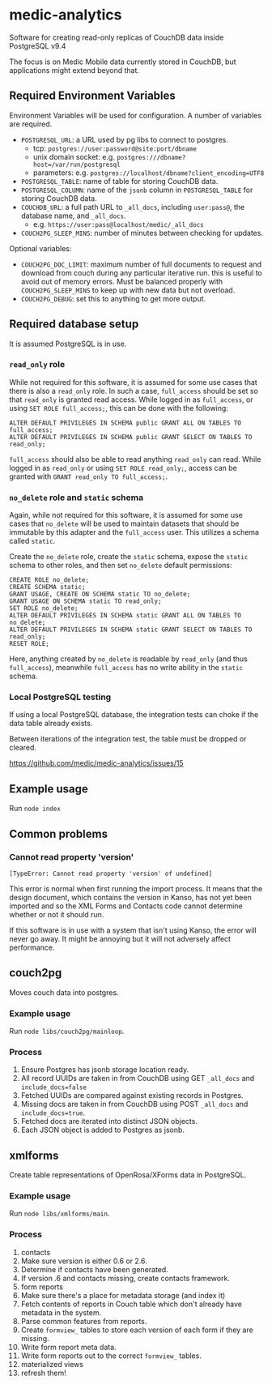 # medic-analytics
Software for creating read-only replicas of CouchDB data inside PostgreSQL v9.4

The focus is on Medic Mobile data currently stored in CouchDB, but applications
might extend beyond that.

## Required Environment Variables

Environment Variables will be used for configuration. A number of variables
are required.

* `POSTGRESQL_URL`: a URL used by pg libs to connect to postgres.
  * tcp: `postgres://user:password@site:port/dbname`
  * unix domain socket: e.g. `postgres:///dbname?host=/var/run/postgresql`
  * parameters: e.g. `postgres://localhost/dbname?client_encoding=UTF8`
* `POSTGRESQL_TABLE`: name of table for storing CouchDB data.
* `POSTGRESQL_COLUMN`: name of the `jsonb` column in `POSTGRESQL_TABLE` for
  storing CouchDB data.
* `COUCHDB_URL`: a full path URL to `_all_docs`, including `user:pass@`, the
  database name, and `_all_docs`.
  * e.g. `https://user:pass@localhost/medic/_all_docs`
* `COUCH2PG_SLEEP_MINS`: number of minutes between checking for updates.

Optional variables:

* `COUCH2PG_DOC_LIMIT`: maximum number of full documents to request and download from couch during any particular iterative run. this is useful to avoid out of memory errors. Must be balanced properly with `COUCH2PG_SLEEP_MINS` to keep up with new data but not overload.
* `COUCH2PG_DEBUG`: set this to anything to get more output.

## Required database setup

It is assumed PostgreSQL is in use.

### `read_only` role

While not required for this software, it is assumed for some use cases that
there is also a `read_only` role. In such a case, `full_access` should be set
so that `read_only` is granted read access. While logged in as `full_access`,
or using `SET ROLE full_access;`, this can be done with the following:

```
ALTER DEFAULT PRIVILEGES IN SCHEMA public GRANT ALL ON TABLES TO full_access;
ALTER DEFAULT PRIVILEGES IN SCHEMA public GRANT SELECT ON TABLES TO read_only;
```

`full_access` should also be able to read anything `read_only` can read. While
logged in as `read_only` or using `SET ROLE read_only;`, access can be granted
with `GRANT read_only TO full_access;`.

### `no_delete` role and `static` schema

Again, while not required for this software, it is assumed for some use cases
that `no_delete` will be used to maintain datasets that should be immutable
by this adapter and the `full_access` user. This utilizes a schema called
`static`.

Create the `no_delete` role, create the `static` schema, expose the `static`
schema to other roles, and then set `no_delete` default permissions:
```
CREATE ROLE no_delete;
CREATE SCHEMA static;
GRANT USAGE, CREATE ON SCHEMA static TO no_delete;
GRANT USAGE ON SCHEMA static TO read_only;
SET ROLE no_delete;
ALTER DEFAULT PRIVILEGES IN SCHEMA static GRANT ALL ON TABLES TO no_delete;
ALTER DEFAULT PRIVILEGES IN SCHEMA static GRANT SELECT ON TABLES TO read_only;
RESET ROLE;
```

Here, anything created by `no_delete` is readable by `read_only` (and thus
`full_access`), meanwhile `full_access` has no write ability in the `static`
schema.

### Local PostgreSQL testing

If using a local PostgreSQL database, the integration tests can choke if
the data table already exists.

Between iterations of the integration test, the table must be dropped or
cleared.

https://github.com/medic/medic-analytics/issues/15

## Example usage

Run `node index`

## Common problems

### Cannot read property 'version'

```
[TypeError: Cannot read property 'version' of undefined]
```

This error is normal when first running the import process. It means that the
design document, which contains the version in Kanso, has not yet been imported
and so the XML Forms and Contacts code cannot determine whether or not it
should run.

If this software is in use with a system that isn't using Kanso, the error will
never go away. It might be annoying but it will not adversely affect
performance.

## couch2pg

Moves couch data into postgres.

### Example usage

Run `node libs/couch2pg/mainloop`.

### Process

1. Ensure Postgres has jsonb storage location ready.
1. All record UUIDs are taken in from CouchDB using GET `_all_docs` and `include_docs=false`
1. Fetched UUIDs are compared against existing records in Postgres.
1. Missing docs are taken in from CouchDB using POST `_all_docs` and `include_docs=true`.
1. Fetched docs are iterated into distinct JSON objects.
1. Each JSON object is added to Postgres as jsonb.

## xmlforms

Create table representations of OpenRosa/XForms data in PostgreSQL.

### Example usage

Run `node libs/xmlforms/main`.

### Process

1. contacts
  1. Make sure version is either 0.6 or 2.6.
  1. Determine if contacts have been generated.
  1. If version .6 and contacts missing, create contacts framework.
1. form reports
  1. Make sure there's a place for metadata storage (and index it)
  1. Fetch contents of reports in Couch table which don't already have metadata in the system.
  1. Parse common features from reports.
  1. Create `formview_` tables to store each version of each form if they are missing.
  1. Write form report meta data.
  1. Write form reports out to the correct `formview_` tables.
1. materialized views
  1. refresh them!
